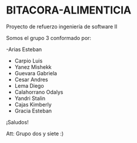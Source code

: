 # BITACORA-ALIMENTICIA
Proyecto de refuerzo ingeniería de software II

Somos el grupo 3 conformado por:

-Arias Esteban
-	Carpio Luis
-	Yanez Mishekk
-	Guevara Gabriela
-	Cesar Andres
-	Lema Diego
-	Calahorrano Odalys
-	Yandri Stalin
-	Cajas Kimberly
-	Gracia Esteban

  ¡Saludos!

  Att: Grupo dos y siete :) 
